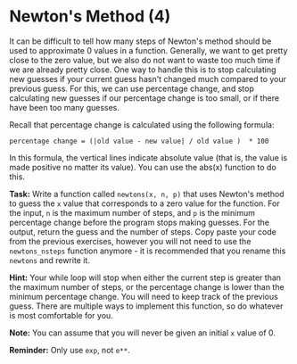 # Newton's Method (4)

It can be difficult to tell how many steps of Newton's method should be used to approximate 0 values in a function. Generally, we want to get pretty close to the zero value, but we also do not want to waste too much time if we are already pretty close. One way to handle this is to stop calculating new guesses if your current guess hasn't changed much compared to your previous guess. For this, we can use percentage change, and stop calculating new guesses if our percentage change is too small, or if there have been too many guesses. 

Recall that percentage change is calculated using the following formula:

`percentage change = (|old value - new value| / old value )  * 100`

In this formula, the vertical lines indicate absolute value (that is, the value is made positive no matter its value). You can use the abs(x) function to do this. 

**Task:** Write a function called `newtons(x, n, p)` that uses Newton's method to guess the `x` value that corresponds to a zero value for the function. For the input, `n` is the maximum number of steps, and `p` is the minimum percentage change before the program stops making guesses. For the output, return the guess and the number of steps. Copy paste your code from the previous exercises, however you will not need to use the `newtons_nsteps` function anymore - it is recommended that you rename this `newtons` and rewrite it. 

**Hint:** Your while loop will stop when either the current step is greater than the maximum number of steps, or the percentage change is lower than the minimum percentage change. You will need to keep track of the previous guess. There are multiple ways to implement this function, so do whatever is most comfortable for you. 

**Note:** You can assume that you will never be given an initial `x` value of 0.

**Reminder:** Only use `exp`, not `e**`.
